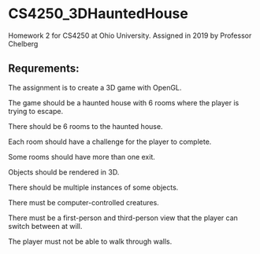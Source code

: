 # CS4250_3DHauntedHouse
Homework 2 for CS4250 at Ohio University. Assigned in 2019 by Professor Chelberg

## Requrements:
The assignment is to create a 3D game with OpenGL.

The game should be a haunted house with 6 rooms where the player is trying to escape.

There should be 6 rooms to the haunted house.

Each room should have a challenge for the player to complete.

Some rooms should have more than one exit.

Objects should be rendered in 3D.

There should be multiple instances of some objects.

There must be computer-controlled creatures.

There must be a first-person and third-person view that the player can switch between at will.

The player must not be able to walk through walls.
